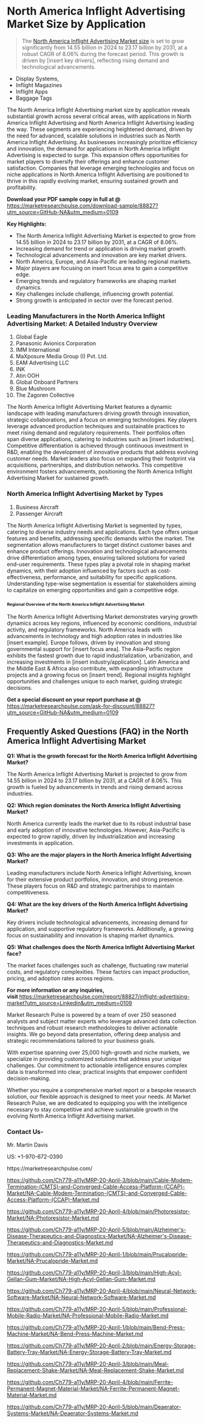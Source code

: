 <h1>North America Inflight Advertising Market&nbsp;Size by Application</h1><blockquote><p>The <a href="https://marketresearchpulse.com/download-sample/88827?utm_source=GitHub-NA&amp;utm_medium=0109">North America Inflight Advertising Market size</a> is set to grow significantly from 14.55 billion in 2024 to 23.17 billion by 2031, at a robust CAGR of 8.06% during the forecast period. This growth is driven by [insert key drivers], reflecting rising demand and technological advancements.</p></blockquote><ul><li>Display Systems,<li> Inflight Magazines<li> Inflight Apps<li> Baggage Tags</li></ul><p>The North America Inflight Advertising market size by application reveals substantial growth across several critical areas, with applications in North America Inflight Advertising and North America Inflight Advertising leading the way. These segments are experiencing heightened demand, driven by the need for advanced, scalable solutions in industries such as North America Inflight Advertising. As businesses increasingly prioritize efficiency and innovation, the demand for applications in North America Inflight Advertising is expected to surge. This expansion offers opportunities for market players to diversify their offerings and enhance customer satisfaction. Companies that leverage emerging technologies and focus on niche applications in North America Inflight Advertising are positioned to thrive in this rapidly evolving market, ensuring sustained growth and profitability.</p><p><strong>Download your PDF sample copy in full at @ </strong><a href="https://marketresearchpulse.com/download-sample/88827?utm_source=GitHub-NA&amp;utm_medium=0109">https://marketresearchpulse.com/download-sample/88827?utm_source=GitHub-NA&amp;utm_medium=0109</a></p><p><strong>Key Highlights: </strong></p><ul><li>The North America Inflight Advertising Market is expected to grow from 14.55 billion in 2024 to 23.17 billion by 2031, at a CAGR of 8.06%.</li><li>Increasing demand for trend or application is driving market growth.</li><li>Technological advancements and innovation are key market drivers.</li><li>North America, Europe, and Asia-Pacific are leading regional markets.</li><li>Major players are focusing on insert focus area to gain a competitive edge.</li><li>Emerging trends and regulatory frameworks are shaping market dynamics.</li><li>Key challenges include challenge, influencing growth potential.</li><li>Strong growth is anticipated in sector over the forecast period.</li></ul><h3>Leading Manufacturers in the North America Inflight Advertising Market: A Detailed Industry Overview</h3><ol><li>Global Eagle</li><li>Panasonic Avionics Corporation</li><li>IMM International</li><li>MaXposure Media Group (I) Pvt. Ltd.</li><li>EAM Advertising LLC</li><li>INK</li><li>Atin OOH</li><li>Global Onboard Partners</li><li>Blue Mushroom</li><li>The Zagoren Collective</li></ol><div class="flex max-w-full flex-col flex-grow"><div class="min-h-8 text-message flex w-full flex-col items-end gap-2 whitespace-normal break-words [.text-message+&amp;]:mt-5" dir="auto" data-message-author-role="assistant" data-message-id="fd8432e4-4910-450d-b182-61b7bfb0a01f" data-message-model-slug="gpt-4o"><div class="flex w-full flex-col gap-1 empty:hidden first:pt-[3px]"><div class="markdown prose w-full break-words dark:prose-invert light"><p>The North America Inflight Advertising Market features a dynamic landscape with leading manufacturers driving growth through innovation, strategic collaborations, and a focus on emerging technologies. Key players leverage advanced production techniques and sustainable practices to meet rising demand and regulatory requirements. Their portfolios often span diverse applications, catering to industries such as [insert industries]. Competitive differentiation is achieved through continuous investment in R&amp;D, enabling the development of innovative products that address evolving customer needs. Market leaders also focus on expanding their footprint via acquisitions, partnerships, and distribution networks. This competitive environment fosters advancements, positioning the North America Inflight Advertising Market for sustained growth.</p></div></div></div></div><h3>North America Inflight Advertising Market by Types</h3><ol><li>Business Aircraft<li> Passenger Aircraft</li></ol><div class="flex max-w-full flex-col flex-grow"><div class="min-h-8 text-message flex w-full flex-col items-end gap-2 whitespace-normal break-words [.text-message+&amp;]:mt-5" dir="auto" data-message-author-role="assistant" data-message-id="084470be-0bb7-4664-bddf-5156b4f41249" data-message-model-slug="gpt-4o-mini"><div class="flex w-full flex-col gap-1 empty:hidden first:pt-[3px]"><div class="markdown prose w-full break-words dark:prose-invert light"><p>The North America Inflight Advertising Market is segmented by types, catering to diverse industry needs and applications. Each type offers unique features and benefits, addressing specific demands within the market. The segmentation allows manufacturers to target distinct customer bases and enhance product offerings. Innovation and technological advancements drive differentiation among types, ensuring tailored solutions for varied end-user requirements. These types play a pivotal role in shaping market dynamics, with their adoption influenced by factors such as cost-effectiveness, performance, and suitability for specific applications. Understanding type-wise segmentation is essential for stakeholders aiming to capitalize on emerging opportunities and gain a competitive edge.</p></div></div></div></div><h3><span style="font-size: 11px;">Regional Overview of the North America Inflight Advertising Market</span></h3><div class="flex max-w-full flex-col flex-grow"><div class="min-h-8 text-message flex w-full flex-col items-end gap-2 whitespace-normal break-words [.text-message+&amp;]:mt-5" dir="auto" data-message-author-role="assistant" data-message-id="e9038762-ce64-4e30-91c9-9bd413514231" data-message-model-slug="gpt-4o-mini"><div class="flex w-full flex-col gap-1 empty:hidden first:pt-[3px]"><div class="markdown prose w-full break-words dark:prose-invert light"><p>The North America Inflight Advertising Market demonstrates varying growth dynamics across key regions, influenced by economic conditions, industrial activity, and regulatory frameworks. North America leads with advancements in technology and high adoption rates in industries like [insert example]. Europe follows, driven by innovation and strong governmental support for [insert focus area]. The Asia-Pacific region exhibits the fastest growth due to rapid industrialization, urbanization, and increasing investments in [insert industry/application]. Latin America and the Middle East &amp; Africa also contribute, with expanding infrastructure projects and a growing focus on [insert trend]. Regional insights highlight opportunities and challenges unique to each market, guiding strategic decisions.</p></div></div></div></div><p><strong>Get a special discount on your report purchase at @ </strong><a href="https://marketresearchpulse.com/ask-for-discount/88827?utm_source=GitHub-NA&amp;utm_medium=0109">https://marketresearchpulse.com/ask-for-discount/88827?utm_source=GitHub-NA&amp;utm_medium=0109</a></p><h2>Frequently Asked Questions (FAQ) in the North America Inflight Advertising Market</h2><p><strong>Q1: What is the growth forecast for the North America Inflight Advertising Market?</strong></p><p>The North America Inflight Advertising Market is projected to grow from 14.55 billion in 2024 to 23.17 billion by 2031, at a CAGR of 8.06%. This growth is fueled by advancements in trends and rising demand across industries.</p><p><strong>Q2: Which region dominates the North America Inflight Advertising Market?</strong></p><p>North America currently leads the market due to its robust industrial base and early adoption of innovative technologies. However, Asia-Pacific is expected to grow rapidly, driven by industrialization and increasing investments in application.</p><p><strong>Q3: Who are the major players in the North America Inflight Advertising Market?</strong></p><p>Leading manufacturers include North America Inflight Advertising, known for their extensive product portfolios, innovation, and strong presence. These players focus on R&amp;D and strategic partnerships to maintain competitiveness.</p><p><strong>Q4: What are the key drivers of the North America Inflight Advertising Market?</strong></p><p>Key drivers include technological advancements, increasing demand for application, and supportive regulatory frameworks. Additionally, a growing focus on sustainability and innovation is shaping market dynamics.</p><p><strong>Q5: What challenges does the North America Inflight Advertising Market face?</strong></p><p>The market faces challenges such as challenge, fluctuating raw material costs, and regulatory complexities. These factors can impact production, pricing, and adoption rates across regions.</p><p><strong>For more information or any inquiries, visit&nbsp;</strong><a href="https://marketresearchpulse.com/report/88827/inflight-advertising-market?utm_source=Linkedin&utm_medium=0109">https://marketresearchpulse.com/report/88827/inflight-advertising-market?utm_source=Linkedin&utm_medium=0109</a></p><p>Market Research Pulse is powered by a team of over 250 seasoned analysts and subject matter experts who leverage advanced data collection techniques and robust research methodologies to deliver actionable insights. We go beyond data presentation, offering deep analysis and strategic recommendations tailored to your business goals.</p><p>With expertise spanning over 25,000 high-growth and niche markets, we specialize in providing customized solutions that address your unique challenges. Our commitment to actionable intelligence ensures complex data is transformed into clear, practical insights that empower confident decision-making.</p><p>Whether you require a comprehensive market report or a bespoke research solution, our flexible approach is designed to meet your needs. At Market Research Pulse, we are dedicated to equipping you with the intelligence necessary to stay competitive and achieve sustainable growth in the evolving North America Inflight Advertising market.</p><h3><strong>Contact Us-</strong></h3><p>Mr. Martin Davis</p><p>US: +1-970-672-0390</p><p>https://marketresearchpulse.com/</p><p><a href="https://github.com/Ch779-a11y/MRP-20-April-3/blob/main/Cable-Modem-Termination-(CMTS)-and-Converged-Cable-Access-Platform-(CCAP)-Market/NA-Cable-Modem-Termination-(CMTS)-and-Converged-Cable-Access-Platform-(CCAP)-Market.md">https://github.com/Ch779-a11y/MRP-20-April-3/blob/main/Cable-Modem-Termination-(CMTS)-and-Converged-Cable-Access-Platform-(CCAP)-Market/NA-Cable-Modem-Termination-(CMTS)-and-Converged-Cable-Access-Platform-(CCAP)-Market.md</a></p><p><a href="https://github.com/Ch779-a11y/MRP-20-April-4/blob/main/Photoresistor-Market/NA-Photoresistor-Market.md">https://github.com/Ch779-a11y/MRP-20-April-4/blob/main/Photoresistor-Market/NA-Photoresistor-Market.md</a></p><p><a href="https://github.com/Ch779-a11y/MRP-20-April-5/blob/main/Alzheimer's-Disease-Therapeutics-and-Diagnostics-Market/NA-Alzheimer's-Disease-Therapeutics-and-Diagnostics-Market.md">https://github.com/Ch779-a11y/MRP-20-April-5/blob/main/Alzheimer's-Disease-Therapeutics-and-Diagnostics-Market/NA-Alzheimer's-Disease-Therapeutics-and-Diagnostics-Market.md</a></p><p><a href="https://github.com/Ch779-a11y/MRP-20-April-1/blob/main/Prucalopride-Market/NA-Prucalopride-Market.md">https://github.com/Ch779-a11y/MRP-20-April-1/blob/main/Prucalopride-Market/NA-Prucalopride-Market.md</a></p><p><a href="https://github.com/Ch779-a11y/MRP-20-April-3/blob/main/High-Acyl-Gellan-Gum-Market/NA-High-Acyl-Gellan-Gum-Market.md">https://github.com/Ch779-a11y/MRP-20-April-3/blob/main/High-Acyl-Gellan-Gum-Market/NA-High-Acyl-Gellan-Gum-Market.md</a></p><p><a href="https://github.com/Ch779-a11y/MRP-20-April-4/blob/main/Neural-Network-Software-Market/NA-Neural-Network-Software-Market.md">https://github.com/Ch779-a11y/MRP-20-April-4/blob/main/Neural-Network-Software-Market/NA-Neural-Network-Software-Market.md</a></p><p><a href="https://github.com/Ch779-a11y/MRP-20-April-5/blob/main/Professional-Mobile-Radio-Market/NA-Professional-Mobile-Radio-Market.md">https://github.com/Ch779-a11y/MRP-20-April-5/blob/main/Professional-Mobile-Radio-Market/NA-Professional-Mobile-Radio-Market.md</a></p><p><a href="https://github.com/Ch779-a11y/MRP-20-April-1/blob/main/Bend-Press-Machine-Market/NA-Bend-Press-Machine-Market.md">https://github.com/Ch779-a11y/MRP-20-April-1/blob/main/Bend-Press-Machine-Market/NA-Bend-Press-Machine-Market.md</a></p><p><a href="https://github.com/Ch779-a11y/MRP-20-April-2/blob/main/Energy-Storage-Battery-Tray-Market/NA-Energy-Storage-Battery-Tray-Market.md">https://github.com/Ch779-a11y/MRP-20-April-2/blob/main/Energy-Storage-Battery-Tray-Market/NA-Energy-Storage-Battery-Tray-Market.md</a></p><p><a href="https://github.com/Ch779-a11y/MRP-20-April-3/blob/main/Meal-Replacement-Shake-Market/NA-Meal-Replacement-Shake-Market.md">https://github.com/Ch779-a11y/MRP-20-April-3/blob/main/Meal-Replacement-Shake-Market/NA-Meal-Replacement-Shake-Market.md</a></p><p><a href="https://github.com/Ch779-a11y/MRP-20-April-4/blob/main/Ferrite-Permanent-Magnet-Material-Market/NA-Ferrite-Permanent-Magnet-Material-Market.md">https://github.com/Ch779-a11y/MRP-20-April-4/blob/main/Ferrite-Permanent-Magnet-Material-Market/NA-Ferrite-Permanent-Magnet-Material-Market.md</a></p><p><a href="https://github.com/Ch779-a11y/MRP-20-April-5/blob/main/Deaerator-Systems-Market/NA-Deaerator-Systems-Market.md">https://github.com/Ch779-a11y/MRP-20-April-5/blob/main/Deaerator-Systems-Market/NA-Deaerator-Systems-Market.md</a></p>
